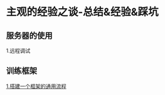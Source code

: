 主观的经验之谈-总结&经验&踩坑
===
服务器的使用
---
1.远程调试

训练框架
---
[1.搭建一个框架的通用流程](https://github.com/ZM-Zhou/TheWaytoBigBrother/example_project/readme.md)
